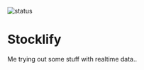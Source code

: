 <p>
	<img src="https://img.shields.io/badge/status-in%20development-orange" alt="status"/>
</p>

# Stocklify

Me trying out some stuff with realtime data..